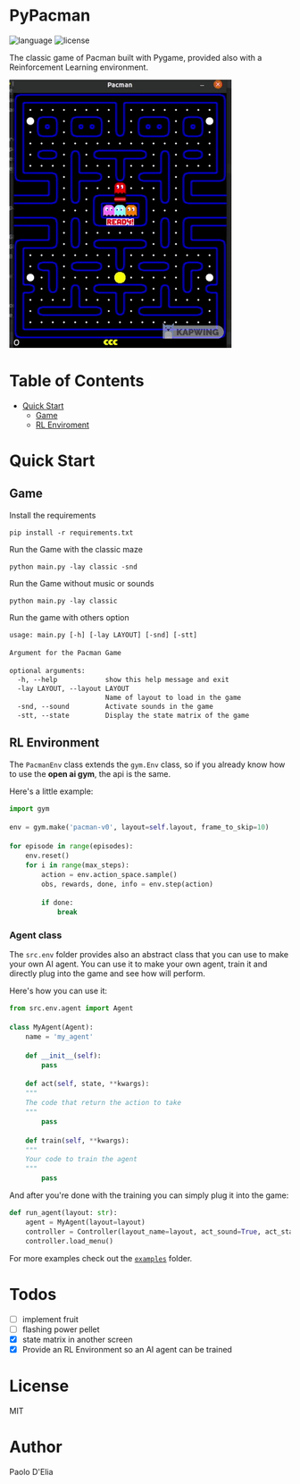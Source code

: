 # PyPacman

![language](https://img.shields.io/badge/language-python-blue)
![license](https://img.shields.io/badge/license-MIT-orange)

The classic game of Pacman built with Pygame, provided also with a Reinforcement Learning environment. 

![example](res/pacman-example.gif)

# Table of Contents

- [Quick Start](#quick-start)
    - [Game](#game)
    - [RL Enviroment](#rl-environment)

# Quick Start

## Game

Install the requirements
    
    pip install -r requirements.txt
    
Run the Game with the classic maze

    python main.py -lay classic -snd

Run the Game without music or sounds 

    python main.py -lay classic

Run the game with others option

    usage: main.py [-h] [-lay LAYOUT] [-snd] [-stt]

    Argument for the Pacman Game
    
    optional arguments:
      -h, --help            show this help message and exit
      -lay LAYOUT, --layout LAYOUT
                            Name of layout to load in the game
      -snd, --sound         Activate sounds in the game
      -stt, --state         Display the state matrix of the game
      
## RL Environment

The `PacmanEnv` class extends the `gym.Env` class, so if you already know how to
use the **open ai gym**, the api is the same. 

Here's a little example: 

```python
import gym

env = gym.make('pacman-v0', layout=self.layout, frame_to_skip=10)

for episode in range(episodes):
    env.reset()
    for i in range(max_steps):
        action = env.action_space.sample()
        obs, rewards, done, info = env.step(action)
        
        if done: 
            break
```

### Agent class 

The `src.env` folder provides also an abstract class that you can use to make your own AI agent.
You can use it to make your own agent, train it and directly plug into the game and see 
how will perform.

Here's how you can use it:

```python
from src.env.agent import Agent

class MyAgent(Agent):
    name = 'my_agent'

    def __init__(self):
        pass

    def act(self, state, **kwargs):
    """
    The code that return the action to take
    """
        pass
    
    def train(self, **kwargs):
    """
    Your code to train the agent
    """
        pass

```

And after you're done with the training you can simply plug it into the game:

```python
def run_agent(layout: str):
    agent = MyAgent(layout=layout)
    controller = Controller(layout_name=layout, act_sound=True, act_state=True, ai_agent=agent)
    controller.load_menu()
```

For more examples check out the [`examples`](./examples) folder.

# Todos

- [ ] implement fruit
- [ ] flashing power pellet
- [x] state matrix in another screen
- [x] Provide an RL Environment so an AI agent can be trained

# License

MIT

# Author

Paolo D'Elia